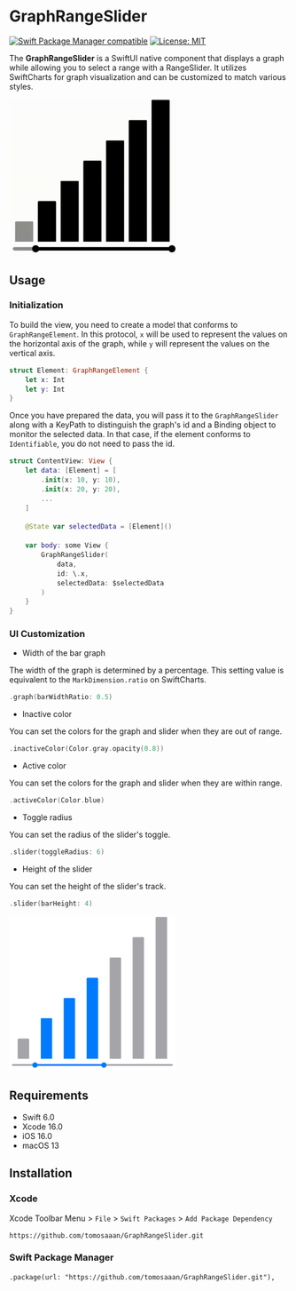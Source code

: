 # GraphRangeSlider

[![Swift Package Manager compatible](https://img.shields.io/badge/Swift%20Package%20Manager-compatible-brightgreen.svg)](https://github.com/apple/swift-package-manager)
[![License: MIT](https://img.shields.io/badge/License-MIT-yellow.svg)](https://opensource.org/licenses/MIT)

The **GraphRangeSlider** is a SwiftUI native component that displays a graph while allowing you to select a range with a RangeSlider. It utilizes SwiftCharts for graph visualization and can be customized to match various styles.

<img src='docs/main.gif' width=300 />


## Usage

### Initialization

To build the view, you need to create a model that conforms to `GraphRangeElement`. In this protocol, `x` will be used to represent the values on the horizontal axis of the graph, while `y` will represent the values on the vertical axis.

```swift
struct Element: GraphRangeElement {
    let x: Int
    let y: Int
}
```

Once you have prepared the data, you will pass it to the `GraphRangeSlider` along with a KeyPath to distinguish the graph's id and a Binding object to monitor the selected data. In that case, if the element conforms to `Identifiable`, you do not need to pass the id.


```swift
struct ContentView: View {
    let data: [Element] = [
        .init(x: 10, y: 10),
        .init(x: 20, y: 20),
        ...
    ]

    @State var selectedData = [Element]()

    var body: some View {
        GraphRangeSlider(
            data,
            id: \.x,
            selectedData: $selectedData
        )
    }
}
```


### UI Customization
- Width of the bar graph

The width of the graph is determined by a percentage.
This setting value is equivalent to the `MarkDimension.ratio` on SwiftCharts.
```swift
.graph(barWidthRatio: 0.5)
```

- Inactive color

You can set the colors for the graph and slider when they are out of range.
```swift
.inactiveColor(Color.gray.opacity(0.8))
```

- Active color

You can set the colors for the graph and slider when they are within range.
```swift
.activeColor(Color.blue)
```

- Toggle radius

You can set the radius of the slider's toggle.
```swift
.slider(toggleRadius: 6)
```

- Height of the slider

You can set the height of the slider's track.
```swift
.slider(barHeight: 4)
```

<img src='docs/graph.png' width=300 />

## Requirements
- Swift 6.0
- Xcode 16.0
- iOS 16.0
- macOS 13

## Installation

### Xcode
Xcode Toolbar Menu > `File` > `Swift Packages` > `Add Package Dependency`
```
https://github.com/tomosaaan/GraphRangeSlider.git
```

### Swift Package Manager
```
.package(url: "https://github.com/tomosaaan/GraphRangeSlider.git"),

```
